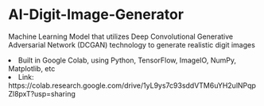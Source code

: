 # AI-Digit-Image-Generator
Machine Learning Model that utilizes Deep Convolutional Generative Adversarial Network (DCGAN) technology to generate realistic digit images

<li>Built in Google Colab, using Python, TensorFlow, ImageIO, NumPy, Matplotlib, etc </li>
<li>Link: https://colab.research.google.com/drive/1yL9ys7c93sddVTM6uYH2ulNPqpZl8pxT?usp=sharing</li>
